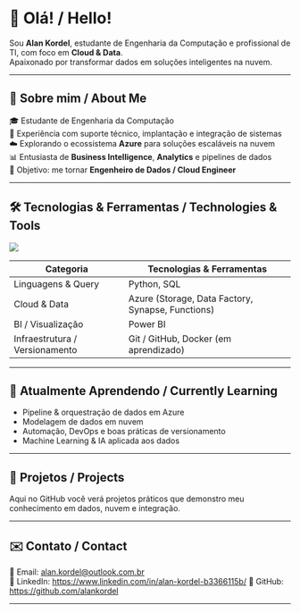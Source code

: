 # 👋 Olá! / Hello!

Sou **Alan Kordel**, estudante de Engenharia da Computação e profissional de TI, com foco em **Cloud & Data**.  
Apaixonado por transformar dados em soluções inteligentes na nuvem.  

---

## 🚀 Sobre mim / About Me

🎓 Estudante de Engenharia da Computação  
💼 Experiência com suporte técnico, implantação e integração de sistemas  
☁️ Explorando o ecossistema **Azure** para soluções escaláveis na nuvem  
📊 Entusiasta de **Business Intelligence**, **Analytics** e pipelines de dados  
🎯 Objetivo: me tornar **Engenheiro de Dados / Cloud Engineer**  

---

## 🛠️ Tecnologias & Ferramentas / Technologies & Tools

<img src="https://skillicons.dev/icons?i=python,python,azure,postgres,git,docker,powerbi" />

| Categoria | Tecnologias & Ferramentas |
|---|---|
| Linguagens & Query | Python, SQL |
| Cloud & Data | Azure (Storage, Data Factory, Synapse, Functions) |
| BI / Visualização | Power BI |
| Infraestrutura / Versionamento | Git / GitHub, Docker (em aprendizado) |

---

## 🌱 Atualmente Aprendendo / Currently Learning

- Pipeline & orquestração de dados em Azure  
- Modelagem de dados em nuvem  
- Automação, DevOps e boas práticas de versionamento  
- Machine Learning & IA aplicada aos dados  

---

## 📂 Projetos / Projects

Aqui no GitHub você verá projetos práticos que demonstro meu conhecimento em dados, nuvem e integração.

---

## ✉️ Contato / Contact

📧 Email: alan.kordel@outlook.com.br  
🔗 LinkedIn: https://www.linkedin.com/in/alan-kordel-b3366115b/
🐙 GitHub: https://github.com/alankordel 

---


